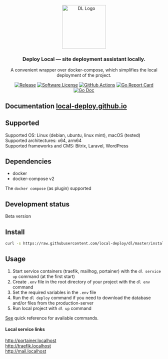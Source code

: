 <p align="center">
  <img alt="DL Logo" src="https://avatars.githubusercontent.com/u/92750175?v=4&s=200" height="140" />
  <h3 align="center">Deploy Local — site deployment assistant locally.</h3>
  <p align="center">A convenient wrapper over docker-compose, which simplifies the local deployment of the project.</p>
  <p align="center">
    <a href="https://github.com/local-deploy/dl/releases/latest"><img alt="Release" src="https://img.shields.io/github/release/local-deploy/dl.svg?style=for-the-badge"></a>
    <a href="/LICENSE"><img alt="Software License" src="https://img.shields.io/badge/license-MIT-brightgreen.svg?style=for-the-badge"></a>
    <a href="https://github.com/local-deploy/dl/actions?workflow=release"><img alt="GitHub Actions" src="https://img.shields.io/github/actions/workflow/status/local-deploy/dl/.github/workflows/release.yml?style=for-the-badge"></a>
    <a href="https://goreportcard.com/report/github.com/local-deploy/dl"><img alt="Go Report Card" src="https://goreportcard.com/badge/github.com/local-deploy/dl?style=for-the-badge"></a>
    <a href="http://godoc.org/github.com/local-deploy/dl"><img alt="Go Doc" src="https://img.shields.io/badge/godoc-reference-blue.svg?style=for-the-badge"></a>
  </p>
</p>

## Documentation [local-deploy.github.io](https://local-deploy.github.io/)

## Supported

Supported OS: Linux (debian, ubuntu, linux mint), macOS (tested)  
Supported architectures: x64, arm64  
Supported frameworks and CMS: Bitrix, Laravel, WordPress

## Dependencies

- docker
- docker-compose v2

The `docker compose` (as plugin) supported

## Development status

Beta version

## Install

```bash
curl -s https://raw.githubusercontent.com/local-deploy/dl/master/install_dl.sh | bash
```

## Usage

1. Start service containers (traefik, mailhog, portainer) with the `dl service up` command (at the first start)
2. Create `.env` file in the root directory of your project with the `dl env` command
3. Set the required variables in the `.env` file
4. Run the `dl deploy` command if you need to download the database and/or files from the production-server
5. Run local project with `dl up` command

[See](docs/dl.md) quick reference for available commands.

#### Local service links

http://portainer.localhost  
http://traefik.localhost  
http://mail.localhost
